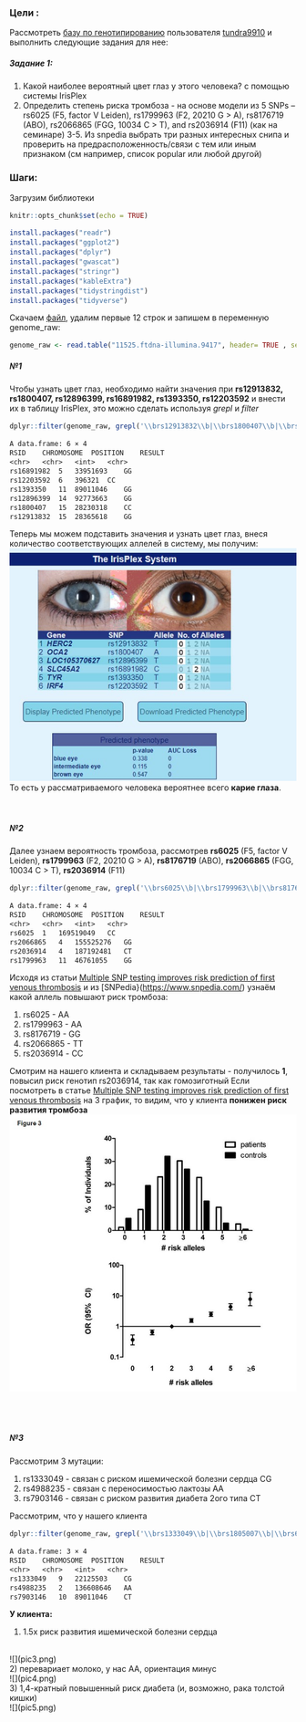 ### Цели : 

Рассмотреть [базу по генотипированию](https://opensnp.org/data/11525.ftdna-illumina.9417?1669720006) пользователя [tundra9910](https://opensnp.org/users/11525) и выполнить следующие задания для нее:

##### Задание 1:
  1. Какой наиболее вероятный цвет глаз у этого человека?
с помощью системы IrisPlex 
  2. Определить степень риска тромбоза - на основе модели из 5 SNPs – rs6025 (F5, factor V Leiden), rs1799963 (F2, 20210 G > A), rs8176719 (ABO), rs2066865 (FGG, 10034 C > T), and rs2036914 (F11) (как на семинаре)
  3-5. Из snpedia выбрать три разных интересных снипа и проверить на предрасположенность/связи с тем или иным признаком (см например, список popular или любой другой) 
  
### Шаги:

Загрузим библиотеки

```r
knitr::opts_chunk$set(echo = TRUE)
```

```r
install.packages("readr")
install.packages("ggplot2")
install.packages("dplyr")
install.packages("gwascat")
install.packages("stringr")
install.packages("kableExtra")
install.packages("tidystringdist")
install.packages("tidyverse")
```

Скачаем [файл](https://opensnp.org/users/11525), удалим первые 12 строк и запишем в переменную genome_raw:


```r
genome_raw <- read.table("11525.ftdna-illumina.9417", header= TRUE , sep=',')
```


##### №1
Чтобы узнать цвет глаз, необходимо найти значения при **rs12913832, rs1800407, rs12896399, rs16891982, rs1393350, rs12203592** и внести их в таблицу IrisPlex, это можно сделать используя *grepl* и *filter*

```r
dplyr::filter(genome_raw, grepl('\\brs12913832\\b|\\brs1800407\\b|\\brs12896399\\b|\\brs16891982\\b|\\brs1393350\\b|\\brs12203592\\b', RSID))
```

```
A data.frame: 6 × 4
RSID	CHROMOSOME	POSITION	RESULT
<chr>	<chr>	<int>	<chr>
rs16891982	5	33951693	GG
rs12203592	6	396321	CC
rs1393350	11	89011046	GG
rs12896399	14	92773663	GG
rs1800407	15	28230318	CC
rs12913832	15	28365618	GG

```

Теперь мы можем подставить значения и узнать цвет глаз, внеся количество соответствующих аллелей в систему, мы получим:
<br/>
![](Pic1.png)
<br/>
То есть у рассматриваемого человека вероятнее всего **карие глаза**.
<br/><br/><br/>

##### №2
Далее узнаем вероятность тромбоза, рассмотрев **rs6025** (F5, factor V Leiden), **rs1799963** (F2, 20210 G > A), **rs8176719** (ABO), **rs2066865** (FGG, 10034 C > T), **rs2036914** (F11) 

```r
dplyr::filter(genome_raw, grepl('\\brs6025\\b|\\brs1799963\\b|\\brs8176719\\b|\\brs2066865\\b|\\brs2036914\\b', RSID))
```

```
A data.frame: 4 × 4
RSID	CHROMOSOME	POSITION	RESULT
<chr>	<chr>	<int>	<chr>
rs6025	1	169519049	CC
rs2066865	4	155525276	GG
rs2036914	4	187192481	CT
rs1799963	11	46761055	GG
```
Исходя из статьи [Multiple SNP testing improves risk prediction of first venous thrombosis](https://ashpublications.org/blood/article/120/3/656/30474/Multiple-SNP-testing-improves-risk-prediction-of) и из [SNPedia}(https://www.snpedia.com/) узнаём какой аллель повышают риск тромбоза:
1) rs6025 - AA
2) rs1799963 - AA
3) rs8176719 - GG
4) rs2066865 - TT
5) rs2036914 - СC

Смотрим на нашего клиента и складываем результаты - получилось **1**, повысил риск генотип rs2036914, так как гомозиготный
Если посмотреть в статье [Multiple SNP testing improves risk prediction of first venous thrombosis](https://ashpublications.org/blood/article/120/3/656/30474/Multiple-SNP-testing-improves-risk-prediction-of) на 3 график,
 то видим, что у клиента **понижен риск развития тромбоза**
<br/>
![](pic2.png)
<br/>
<br/><br/><br/> 


##### №3
Рассмотрим 3 мутации:
1) rs1333049 - связан с риском ишемической болезни сердца CG
2) rs4988235 - связан с переносимостью лактозы AA
3) rs7903146 - связан с риском развития диабета 2ого типа СT


Рассмотрим, что у нашего клиента
```r
dplyr::filter(genome_raw, grepl('\\brs1333049\\b|\\brs1805007\\b|\\brs6152\\b', RSID))
```
```
A data.frame: 3 × 4
RSID	CHROMOSOME	POSITION	RESULT
<chr>	<chr>	<int>	<chr>
rs1333049	9	22125503	CG
rs4988235	2	136608646	AA
rs7903146	10	89011046	CT

```
**У клиента:**
1) 1.5x риск развития ишемической болезни сердца 
<br/>
![](pic3.png)
<br/>
2) перевариает молоко, у нас AA, ориентация минус 
<br/>
![](pic4.png)
<br/>
3) 1,4-кратный повышенный риск диабета (и, возможно, рака толстой кишки) 
<br/>
![](pic5.png)
<br/>

  
  
  
  
  
  
  
